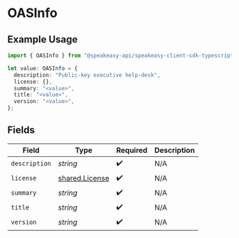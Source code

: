 # OASInfo

## Example Usage

```typescript
import { OASInfo } from "@speakeasy-api/speakeasy-client-sdk-typescript/sdk/models/shared";

let value: OASInfo = {
  description: "Public-key executive help-desk",
  license: {},
  summary: "<value>",
  title: "<value>",
  version: "<value>",
};
```

## Fields

| Field                                                   | Type                                                    | Required                                                | Description                                             |
| ------------------------------------------------------- | ------------------------------------------------------- | ------------------------------------------------------- | ------------------------------------------------------- |
| `description`                                           | *string*                                                | :heavy_check_mark:                                      | N/A                                                     |
| `license`                                               | [shared.License](../../../sdk/models/shared/license.md) | :heavy_check_mark:                                      | N/A                                                     |
| `summary`                                               | *string*                                                | :heavy_check_mark:                                      | N/A                                                     |
| `title`                                                 | *string*                                                | :heavy_check_mark:                                      | N/A                                                     |
| `version`                                               | *string*                                                | :heavy_check_mark:                                      | N/A                                                     |